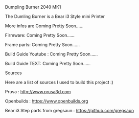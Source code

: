 Dumpling Burner 2040 MK1

The Dumling Burner is a Bear i3 Style mini Printer 


More infos are Coming Pretty Soon......

Firmware: Coming Pretty Soon......

Frame parts: Coming Pretty Soon......

Bulid Guide Youtube : Coming Pretty Soon......

Build Guide TEXT: Coming Pretty Soon......




Sources

Here are a list of sources I used to build this project :)

Prusa : http://www.prusa3d.com

Openbuilds : https://www.openbuilds.org

Bear i3 Step parts from gregsaun : https://github.com/gregsaun
